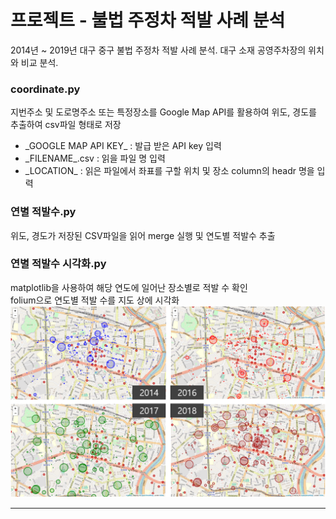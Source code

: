 # 프로젝트 - 불법 주정차 적발 사례 분석 
2014년 ~ 2019년 대구 중구 불법 주정차 적발 사례 분석. 대구 소재 공영주차장의 위치와 비교 분석.    

### coordinate.py  
지번주소 및 도로명주소 또는 특정장소를 Google Map API를 활용하여 위도, 경도를 추출하여 csv파일 형태로 저장
- \_GOOGLE MAP API KEY_ : 발급 받은 API key 입력
- \_FILENAME_.csv : 읽을 파일 명 입력 
- \_LOCATION_ : 읽은 파일에서 좌표를 구할 위치 및 장소 column의 headr 명을 입력  

### 연별 적발수.py 
위도, 경도가 저장된 CSV파일을 읽어 merge 실행 및 연도별 적발수 추출  

### 연별 적발수 시각화.py
matplotlib을 사용하여 해당 연도에 일어난 장소별로 적발 수 확인  
folium으로 연도별 적발 수를 지도 상에 시각화   
![연별 적발수 시각화](./img/visual_year.png)

----
